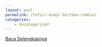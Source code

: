 ```yaml
---
layout: post
permalink: /tafsir-mimpi-bertemu-zombie/
categories:
    - Uncategorized
---
```


[Baca Selengkapnya](/01)